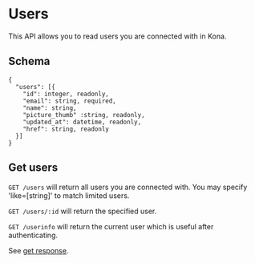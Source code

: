 Users
========

This API allows you to read users you are connected with in Kona.

Schema  <a name='schema'><a>
------------
```
{
  "users": [{
    "id": integer, readonly,
    "email": string, required,
    "name": string,
    "picture_thumb" :string, readonly,
    "updated_at": datetime, readonly,
    "href": string, readonly
  }]
}
```


Get users
------------
`GET /users` will return all users you are connected with.  You may specify 'like=[string]' to match limited users.

`GET /users/:id` will return the specified user.

`GET /userinfo` will return the current user which is useful after authenticating.<a name='userinfo'></a>

See [get response](responses.md#get).